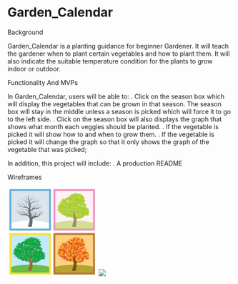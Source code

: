 
# Garden_Calendar

Background

Garden_Calendar is a planting guidance for beginner Gardener. 
It will teach the gardener when to plant certain vegetables and how to plant 
them. It will also indicate the suitable temperature condition for the plants to
grow indoor or outdoor. 

Functionality And MVPs

In Garden_Calendar, users will be able to:
. Click on the season box which will display the vegetables that 
  can be grown in that season. The season box will stay in the middle unless a 
  season is picked which will force it to go to the left side. 
. Click on the season box will also displays the graph that shows what month 
  each veggies should be planted.
. If the vegetable is picked it will show how to and when to grow them.
. If the vegetable is picked it will change the graph so that it only shows the 
  graph of the vegetable that was picked;

 In addition, this project will include:
. A production README 

Wireframes

<img src="images/seasons.jpeg" width="200"> <img src="broccoli.jpeg" width="200">















